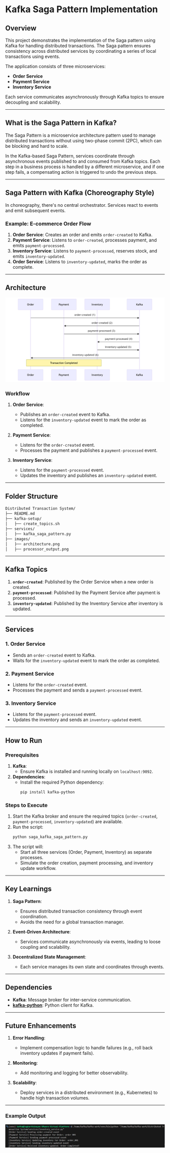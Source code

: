 # Kafka Saga Pattern Implementation

## Overview

This project demonstrates the implementation of the Saga pattern using Kafka for handling distributed transactions. The Saga pattern ensures consistency across distributed services by coordinating a series of local transactions using events. 

The application consists of three microservices:
- **Order Service**
- **Payment Service**
- **Inventory Service**

Each service communicates asynchronously through Kafka topics to ensure decoupling and scalability.

---

## What is the Saga Pattern in Kafka?

The Saga Pattern is a microservice architecture pattern used to manage distributed transactions without using two-phase commit (2PC), which can be blocking and hard to scale.

In the Kafka-based Saga Pattern, services coordinate through asynchronous events published to and consumed from Kafka topics. Each step in a business process is handled by a different microservice, and if one step fails, a compensating action is triggered to undo the previous steps.

---

## Saga Pattern with Kafka (Choreography Style)

In choreography, there's no central orchestrator. Services react to events and emit subsequent events.

### Example: E-commerce Order Flow

1. **Order Service**: Creates an order and emits `order-created` to Kafka.
2. **Payment Service**: Listens to `order-created`, processes payment, and emits `payment-processed`.
3. **Inventory Service**: Listens to `payment-processed`, reserves stock, and emits `inventory-updated`.
4. **Order Service**: Listens to `inventory-updated`, marks the order as complete.

---

## Architecture

![Distributed Transaction System](images/architecture.png)


### Workflow

1. **Order Service**:
   - Publishes an `order-created` event to Kafka.
   - Listens for the `inventory-updated` event to mark the order as completed.

2. **Payment Service**:
   - Listens for the `order-created` event.
   - Processes the payment and publishes a `payment-processed` event.

3. **Inventory Service**:
   - Listens for the `payment-processed` event.
   - Updates the inventory and publishes an `inventory-updated` event.

---

## Folder Structure


```
Distributed Transaction System/
├── README.md
├── kafka-setup/
│   ├── create_topics.sh
├── services/
│   ├── kafka_saga_pattern.py
├── images/
│   ├── architecture.png
│   ├── processor_output.png
```


---

## Kafka Topics

1. **`order-created`**: Published by the Order Service when a new order is created.
2. **`payment-processed`**: Published by the Payment Service after payment is processed.
3. **`inventory-updated`**: Published by the Inventory Service after inventory is updated.

---

## Services

### 1. Order Service
- Sends an `order-created` event to Kafka.
- Waits for the `inventory-updated` event to mark the order as completed.

### 2. Payment Service
- Listens for the `order-created` event.
- Processes the payment and sends a `payment-processed` event.

### 3. Inventory Service
- Listens for the `payment-processed` event.
- Updates the inventory and sends an `inventory-updated` event.

---

## How to Run

### Prerequisites
1. **Kafka**:
   - Ensure Kafka is installed and running locally on `localhost:9092`.
2. **Dependencies**:
   - Install the required Python dependency:
     ```bash
     pip install kafka-python
     ```

### Steps to Execute
1. Start the Kafka broker and ensure the required topics (`order-created`, `payment-processed`, `inventory-updated`) are available.
2. Run the script:
   ```bash
   python saga_kafka_saga_pattern.py
   ```
3. The script will:
   - Start all three services (Order, Payment, Inventory) as separate processes.
   - Simulate the order creation, payment processing, and inventory update workflow.

---

## Key Learnings

1. **Saga Pattern**:
   - Ensures distributed transaction consistency through event coordination.
   - Avoids the need for a global transaction manager.

2. **Event-Driven Architecture**:
   - Services communicate asynchronously via events, leading to loose coupling and scalability.

3. **Decentralized State Management**:
   - Each service manages its own state and coordinates through events.

---

## Dependencies

- **Kafka**: Message broker for inter-service communication.
- **[kafka-python](https://github.com/dpkp/kafka-python)**: Python client for Kafka.

---

## Future Enhancements

1. **Error Handling**:
   - Implement compensation logic to handle failures (e.g., roll back inventory updates if payment fails).

2. **Monitoring**:
   - Add monitoring and logging for better observability.

3. **Scalability**:
   - Deploy services in a distributed environment (e.g., Kubernetes) to handle high transaction volumes.

---

### Example Output

![Processor Service](images/processosr_output.png)
